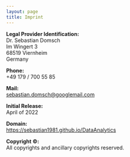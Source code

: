 ```yaml
---
layout: page
title: Imprint
---
```


**Legal Provider Identification:**\
Dr. Sebastian Domsch\
Im Wingert 3\
68519 Viernheim\
Germany

**Phone:**\
+49 179 / 700 55 85

**Mail:**\
sebastian.domsch@googlemail.com

**Initial Release:**\
April of 2022

**Domain:**\
https://sebastian1981.github.io/DataAnalytics

**Copyright ©:**\
All copyrights and ancillary copyrights reserved.